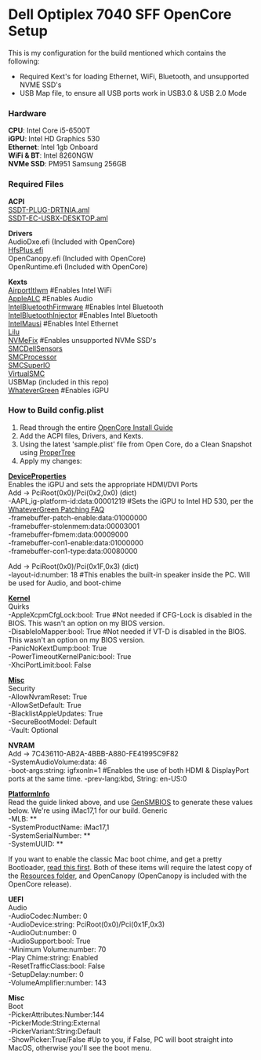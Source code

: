 # Dell Optiplex 7040 SFF OpenCore Setup

This is my configuration for the build mentioned which contains the following:
- Required Kext's for loading Ethernet, WiFi, Bluetooth, and unsupported NVME SSD's
- USB Map file, to ensure all USB ports work in USB3.0 & USB 2.0 Mode

### Hardware
**CPU**: Intel Core i5-6500T  
**iGPU**: Intel HD Graphics 530  
**Ethernet**: Intel 1gb Onboard   
**WiFi & BT**: Intel 8260NGW  
**NVMe SSD**: PM951 Samsung 256GB


### Required Files
**ACPI**  
[SSDT-PLUG-DRTNIA.aml](https://dortania.github.io/Getting-Started-With-ACPI/Universal/plug.html)  
[SSDT-EC-USBX-DESKTOP.aml](https://dortania.github.io/Getting-Started-With-ACPI/Universal/ec-fix.html)  

**Drivers**  
AudioDxe.efi (Included with OpenCore)  
[HfsPlus.efi](https://github.com/acidanthera/OcBinaryData/blob/master/Drivers/HfsPlus.efi)  
OpenCanopy.efi (Included with OpenCore)  
OpenRuntime.efi (Included with OpenCore)  

**Kexts**  
[AirportItlwm](https://github.com/OpenIntelWireless/itlwm/releases) #Enables Intel WiFi  
[AppleALC](https://github.com/acidanthera/AppleALC/releases) #Enables Audio  
[IntelBluetoothFirmware](https://github.com/OpenIntelWireless/IntelBluetoothFirmware/releases) #Enables Intel Bluetooth  
[IntelBluetoothInjector](https://github.com/OpenIntelWireless/IntelBluetoothFirmware/releases) #Enables Intel Bluetooth  
[IntelMausi](https://github.com/acidanthera/IntelMausi/releases) #Enables Intel Ethernet  
[Lilu](https://github.com/acidanthera/Lilu/releases)  
[NVMeFix](https://github.com/acidanthera/NVMeFix/releases/) #Enables unsupported NVMe SSD's  
[SMCDellSensors](https://github.com/acidanthera/VirtualSMC/releases)  
[SMCProcessor](https://github.com/acidanthera/VirtualSMC/releases)  
[SMCSuperIO](https://github.com/acidanthera/VirtualSMC/releases)    
[VirtualSMC](https://github.com/acidanthera/VirtualSMC/releases)  
USBMap (included in this repo)     
[WhateverGreen](https://github.com/acidanthera/WhateverGreen/releases) #Enables iGPU

### How to Build config.plist  

1. Read through the entire [OpenCore Install Guide](https://dortania.github.io/OpenCore-Install-Guide/)  
2. Add the ACPI files, Drivers, and Kexts.  
3. Using the latest 'sample.plist' file from Open Core, do a Clean Snapshot using [ProperTree](https://github.com/corpnewt/ProperTree)  
4. Apply my changes:  

[**DeviceProperties**](https://dortania.github.io/OpenCore-Install-Guide/config.plist/skylake.html#deviceproperties)    
Enables the iGPU and sets the appropriate HDMI/DVI Ports  
Add -> PciRoot(0x0)/Pci(0x2,0x0)  (dict)  
-AAPL,ig-platform-id:data:00001219  #Sets the iGPU to Intel HD 530, per the [WhateverGreen Patching FAQ](https://github.com/acidanthera/WhateverGreen/blob/master/Manual/FAQ.IntelHD.en.md)  
-framebuffer-patch-enable:data:01000000  
-framebuffer-stolenmem:data:00003001  
-framebuffer-fbmem:data:00009000  
-framebuffer-con1-enable:data:01000000  
-framebuffer-con1-type:data:00080000  

Add -> PciRoot(0x0)/Pci(0x1F,0x3) (dict)  
-layout-id:number: 18 #This enables the built-in speaker inside the PC. Will be used for Audio, and boot-chime   

[**Kernel**](https://dortania.github.io/OpenCore-Install-Guide/config.plist/skylake.html#kernel)   
Quirks  
-AppleXcpmCfgLock:bool: True #Not needed if CFG-Lock is disabled in the BIOS. This wasn't an option on my BIOS version.   
-DisableIoMapper:bool: True #Not needed if VT-D is disabled in the BIOS. This wasn't an option on my BIOS version.   
-PanicNoKextDump:bool: True  
-PowerTimeoutKernelPanic:bool: True  
-XhciPortLimit:bool: False  

[**Misc**](https://dortania.github.io/OpenCore-Install-Guide/config.plist/skylake.html#misc)  
Security  
-AllowNvramReset: True  
-AllowSetDefault: True  
-BlacklistAppleUpdates: True  
-SecureBootModel: Default  
-Vault: Optional  

**NVRAM**  
Add -> 7C436110-AB2A-4BBB-A880-FE41995C9F82  
-SystemAudioVolume:data: 46  
-boot-args:string: igfxonln=1  #Enables the use of both HDMI & DisplayPort ports at the same time. 
-prev-lang:kbd, String: en-US:0   

[**PlatformInfo**](https://dortania.github.io/OpenCore-Install-Guide/config.plist/skylake.html#platforminfo)  
Read the guide linked above, and use [GenSMBIOS](https://github.com/corpnewt/GenSMBIOS) to generate these values below. We're using iMac17,1 for our build. 
Generic  
-MLB: **   
-SystemProductName: iMac17,1  
-SystemSerialNumber: **  
-SystemUUID: **  

If you want to enable the classic Mac boot chime, and get a pretty Bootloader, [read this first](https://dortania.github.io/OpenCore-Post-Install/cosmetic/gui.html). 
Both of these items will require the latest copy of the [Resources folder](https://github.com/acidanthera/OcBinaryData), and OpenCanopy (OpenCanopy is included with the OpenCore release). 

**UEFI**  
Audio  
-AudioCodec:Number: 0  
-AudioDevice:string: PciRoot(0x0)/Pci(0x1F,0x3)  
-AudioOut:number: 0  
-AudioSupport:bool: True  
-Minimum Volume:number: 70  
-Play Chime:string: Enabled  
-ResetTrafficClass:bool: False  
-SetupDelay:number: 0  
-VolumeAmplifier:number: 143  

**Misc**  
Boot  
-PickerAttributes:Number:144  
-PickerMode:String:External  
-PickerVariant:String:Default  
-ShowPicker:True/False #Up to you, if False, PC will boot straight into MacOS, otherwise you'll see the boot menu. 

